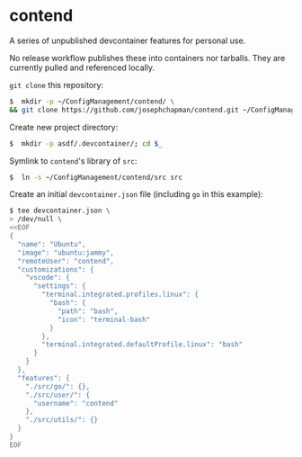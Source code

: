 # contend

A series of unpublished devcontainer features for personal use.

No release workflow publishes these into containers nor tarballs. They are currently pulled and referenced locally.

`git clone` this repository:
```bash
$  mkdir -p ~/ConfigManagement/contend/ \
&& git clone https://github.com/josephchapman/contend.git ~/ConfigManagement/contend/
```

Create new project directory:
```bash
$  mkdir -p asdf/.devcontainer/; cd $_
```

Symlink to `contend`'s library of `src`:
```bash
$  ln -s ~/ConfigManagement/contend/src src
```

Create an initial `devcontainer.json` file (including `go` in this example):
```bash
$ tee devcontainer.json \
> /dev/null \
<<EOF
{
  "name": "Ubuntu",
  "image": "ubuntu:jammy",
  "remoteUser": "contend",
  "customizations": {
    "vscode": {
      "settings": {
        "terminal.integrated.profiles.linux": {
          "bash": {
            "path": "bash",
            "icon": "terminal-bash"
          }
        },
        "terminal.integrated.defaultProfile.linux": "bash"
      }
    }
  },
  "features": {
    "./src/go/": {},
    "./src/user/": {
      "username": "contend"
    },
    "./src/utils/": {}
  }
}
EOF
```
